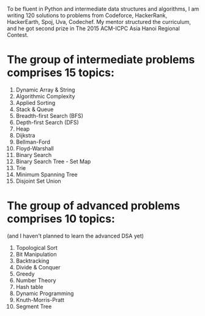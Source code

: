 To be fluent in Python and intermediate data structures and algorithms, I am writing 120 solutions to problems from Codeforce, HackerRank, HackerEarth, Spoj, Uva, Codechef. My mentor structured the curriculum, and he got second prize in The 2015 ACM-ICPC Asia Hanoi Regional Contest.

# The group of intermediate problems comprises 15 topics:
  1. Dynamic Array & String
  2. Algorithmic Complexity
  3. Applied Sorting
  4. Stack & Queue
  5. Breadth-first Search (BFS)
  6. Depth-first Search	(DFS)
  7. Heap
  8. Dijkstra
  9. Bellman-Ford
  10. Floyd-Warshall
  11. Binary Search
  12. Binary Search Tree - Set Map
  13. Trie
  14. Minimum Spanning Tree
  15. Disjoint Set Union

# The group of advanced problems comprises 10 topics:
(and I haven't planned to learn the advanced DSA yet)

  1. Topological Sort 
  2. Bit Manipulation
  3. Backtracking 
  4. Divide & Conquer
  5. Greedy 
  6. Number Theory
  7. Hash table 
  8. Dynamic Programming
  9. Knuth-Morris-Pratt 
  10. Segment Tree
